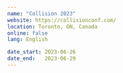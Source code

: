 ```yaml
---
name: "Collision 2023"
website: https://collisionconf.com/
location: Toronto, ON, Canada
online: false
lang: English

date_start: 2023-06-26
date_end:   2023-06-29
---
```

